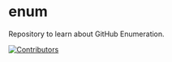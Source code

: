 # enum
Repository to learn about GitHub Enumeration.














































[![Contributors](https://img.shields.io/badge/Contributors-3-brightgreen)](https://github.com/EurydiceCorp/enum/graphs/contributors)
